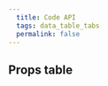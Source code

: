 ```yaml
---
  title: Code API
  tags: data_table_tabs
  permalink: false
---
```


## Props table

<esds-data-table headers='{{ componentProps.dataTable.headers | dump }}' rows='{{ componentProps.dataTable.rows | dump }}'>
